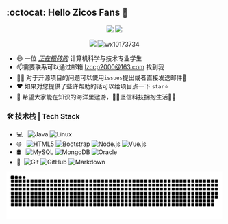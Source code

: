 ## :octocat: Hello Zicos Fans 👋 

<div align="center">
    <img  height="150px" src="https://github-readme-stats.vercel.app/api?username=wx10173734&show_icons=true&count_private=true&hide=prs&theme=default_repocard" />
    <img  height="150px" src="https://github-readme-stats.vercel.app/api/top-langs/?username=wx10173734&layout=compact" /> 
</div>


<p align="center">
    <img src="https://visitor-badge.glitch.me/badge?page_id=wx10173734" />  
    <img src="https://komarev.com/ghpvc/?username=tylt6688&label=Profile%20views&color=0e75b6&style=flat" alt="wx10173734" /> 
</p>





- 😄 一位  <u>*正在搬砖的*</u>   计算机科学与技术专业学生
- 📫需要联系可以通过邮箱 [lzccp2000@163.com](mailto:lzccp2000@163.com) 找到我
- 👨‍💻 对于开源项目的问题可以使用`issues`提出或者直接发送邮件💌 
- ❤ 如果对您提供了些许帮助的话可以给项目点一下 `star`⭐
- 🎏 希望大家能在知识的海洋里遨游，🐱‍🏍坚信科技拥抱生活🙆‍♂️

### 🛠 技术栈 | Tech Stack

- 💻 &#160; ![Java](https://img.shields.io/badge/-Java-333333?style=flat&logo=Java)
![Linux](https://img.shields.io/badge/-Linux-333333?style=flat&logo=Linux)
- 🌐 &#160; ![HTML5](https://img.shields.io/badge/-HTML5-333333?style=flat&logo=HTML5)
![Bootstrap](https://img.shields.io/badge/-Bootstrap-333333?style=flat&logo=bootstrap&logoColor=563D7C)
![Node.js](https://img.shields.io/badge/-Node.js-333333?style=flat&logo=node.js)
![Vue.js](https://img.shields.io/badge/-VueJS-333333?style=flat&logo=Vue.js)
- 🛢 &#160; ![MySQL](https://img.shields.io/badge/-MySQL-333333?style=flat&logo=mysql)
![MongoDB](https://img.shields.io/badge/-MongoDB-333333?style=flat&logo=mongodb)
![Oracle](https://img.shields.io/badge/-Oracle-333333?style=flat&logo=Oracle)
- 🔧 &#160;![Git](https://img.shields.io/badge/-Git-333333?style=flat&logo=git)
![GitHub](https://img.shields.io/badge/-GitHub-333333?style=flat&logo=github)
![Markdown](https://img.shields.io/badge/-Markdown-333333?style=flat&logo=markdown)

![](https://raw.githubusercontent.com/wx10173734/wx10173734/main/assets/github-contribution-grid-snake.svg)
